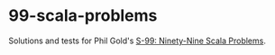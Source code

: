 # 99-scala-problems
Solutions and tests for Phil Gold's [S-99: Ninety-Nine Scala Problems](http://aperiodic.net/phil/scala/s-99/).
